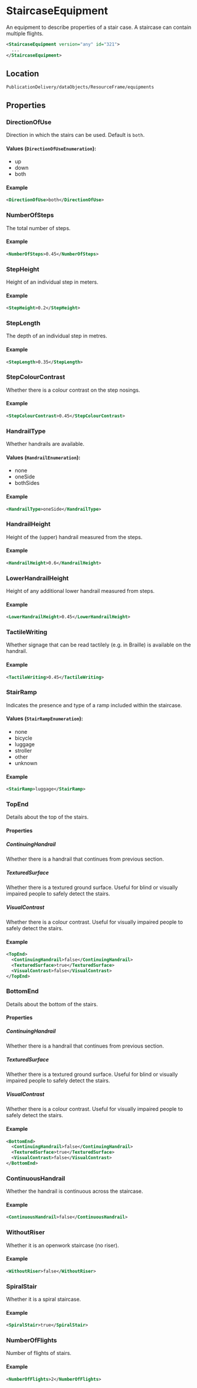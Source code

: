 # StaircaseEquipment

An equipment to describe properties of a stair case. A staircase can contain multiple flights.

```xml
<StaircaseEquipment version="any" id="321">
  ...
</StaircaseEquipment>
```

## Location
```
PublicationDelivery/dataObjects/ResourceFrame/equipments
```

## Properties

### DirectionOfUse

Direction in which the stairs can be used. Default is `both`.

#### Values (`DirectionOfUseEnumeration`):
- up
- down
- both

#### Example
```xml
<DirectionOfUse>both</DirectionOfUse>
```

### NumberOfSteps

The total number of steps.

#### Example
```xml
<NumberOfSteps>0.45</NumberOfSteps>
```

### StepHeight

Height of an individual step in meters.

#### Example
```xml
<StepHeight>0.2</StepHeight>
```

### StepLength

The depth of an individual step in metres.

#### Example
```xml
<StepLength>0.35</StepLength>
```

### StepColourContrast

Whether there is a colour contrast on the step nosings.

#### Example
```xml
<StepColourContrast>0.45</StepColourContrast>
```

### HandrailType

Whether handrails are available.

#### Values (`HandrailEnumeration`):
- none
- oneSide
- bothSides

#### Example
```xml
<HandrailType>oneSide</HandrailType>
```

### HandrailHeight

Height of the (upper) handrail measured from the steps.

#### Example
```xml
<HandrailHeight>0.6</HandrailHeight>
```
### LowerHandrailHeight

Height of any additional lower handrail measured from steps.

#### Example
```xml
<LowerHandrailHeight>0.45</LowerHandrailHeight>
```

### TactileWriting

Whether signage that can be read tactilely (e.g. in Braille) is available on the handrail.

#### Example
```xml
<TactileWriting>0.45</TactileWriting>
```

### StairRamp

Indicates the presence and type of a ramp included within the staircase.

#### Values (`StairRampEnumeration`):
- none
- bicycle
- luggage
- stroller
- other
- unknown

#### Example
```xml
<StairRamp>luggage</StairRamp>
```

### TopEnd

Details about the top of the stairs.

#### Properties

##### ContinuingHandrail
Whether there is a handrail that continues from previous section.

##### TexturedSurface
Whether there is a textured ground surface. Useful for blind or visually impaired people to safely detect the stairs.

##### VisualContrast
Whether there is a colour contrast. Useful for visually impaired people to safely detect the stairs.

#### Example
```xml
<TopEnd>
  <ContinuingHandrail>false</ContinuingHandrail>
  <TexturedSurface>true</TexturedSurface>
  <VisualContrast>false</VisualContrast>
</TopEnd>
```

### BottomEnd

Details about the bottom of the stairs.

#### Properties
##### ContinuingHandrail
Whether there is a handrail that continues from previous section.

##### TexturedSurface
Whether there is a textured ground surface. Useful for blind or visually impaired people to safely detect the stairs.

##### VisualContrast
Whether there is a colour contrast. Useful for visually impaired people to safely detect the stairs.

#### Example
```xml
<BottomEnd>
  <ContinuingHandrail>false</ContinuingHandrail>
  <TexturedSurface>true</TexturedSurface>
  <VisualContrast>false</VisualContrast>
</BottomEnd>
```

### ContinuousHandrail

Whether the handrail is continuous across the staircase.

#### Example
```xml
<ContinuousHandrail>false</ContinuousHandrail>
```

### WithoutRiser

Whether it is an openwork staircase (no riser).

#### Example
```xml
<WithoutRiser>false</WithoutRiser>
```

### SpiralStair

Whether it is a spiral staircase.

#### Example
```xml
<SpiralStair>true</SpiralStair>
```

### NumberOfFlights

Number of flights of stairs.

#### Example
```xml
<NumberOfFlights>2</NumberOfFlights>
```





